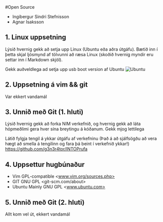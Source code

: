 #Open Source

* Ingibergur Sindri Stefnisson
* Agnar Isaksson

## 1. Linux uppsetning

Lýsið hvernig gekk að setja upp Linux (Ubuntu eða aðra útgáfu). Bætið inn í þetta skjal ljósmynd af tölvunni að ræsa Linux (skoðið hvernig myndir eru settar inn í Markdown skjöl).

Gekk auðveldlega ad setja upp usb boot version af Ubuntu 
![Ubuntu](http://i.imgur.com/BxB6I4H.png)
## 2. Uppsetning á vim && git

Var ekkert vandamál

## 3. Unnið með Git (1. hluti)

Lýsið hvernig gekk að forka NIM verkefnið, og hvernig gekk að láta hópmeðlimi gera hver sína breytingu á kóðanum.
Gekk mjog lettilega

Látið fylgja tengil á ykkar útgáfu af verkefninu (Það á að sjálfsögðu að vera hægt að smella á tengilinn og fara þá beint í verkefnið ykkar!)
<https://github.com/g3n3r4tor/INTOPrufa>
## 4. Uppsettur hugbúnaður
* Vim GPL-compatible <www.vim.org/sources.php>
* GIT GNU GPL <git-scm.com/about>
* Ubuntu Mainly GNU GPL <www.ubuntu.com>

## 5. Unnið með Git (2. hluti)

Allt kom vel út, ekkert vandamál
